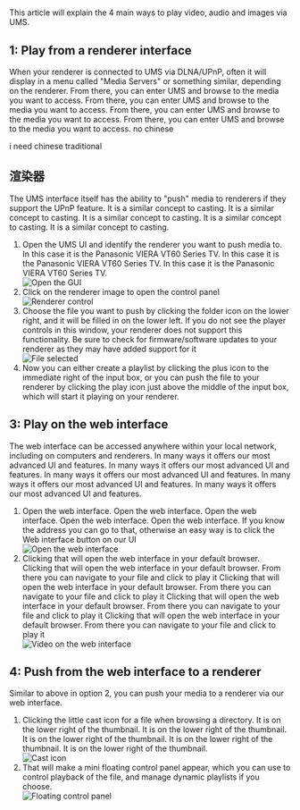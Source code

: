 #

This article will explain the 4 main ways to play video, audio and images via UMS.

## 1: Play from a renderer interface

When your renderer is connected to UMS via DLNA/UPnP, often it will display in a menu called "Media Servers" or something similar, depending on the renderer. From there, you can enter UMS and browse to the media you want to access. From there, you can enter UMS and browse to the media you want to access. From there, you can enter UMS and browse to the media you want to access. From there, you can enter UMS and browse to the media you want to access. no chinese

i need chinese traditional

## 渲染器

The UMS interface itself has the ability to "push" media to renderers if they support the UPnP feature. It is a similar concept to casting. It is a similar concept to casting. It is a similar concept to casting. It is a similar concept to casting. It is a similar concept to casting.

1. Open the UMS UI and identify the renderer you want to push media to. In this case it is the Panasonic VIERA VT60 Series TV. In this case it is the Panasonic VIERA VT60 Series TV. In this case it is the Panasonic VIERA VT60 Series TV.  
   ![Open the GUI](@site/docs/guides/img/how-to-play-media-1.png)
2. Click on the renderer image to open the control panel  
   ![Renderer control](@site/docs/guides/img/how-to-play-media-2.png)
3. Choose the file you want to push by clicking the folder icon on the lower right, and it will be filled in on the lower left. If you do not see the player controls in this window, your renderer does not support this functionality. Be sure to check for firmware/software updates to your renderer as they may have added support for it  
   ![File selected](@site/docs/guides/img/how-to-play-media-3.png)
4. Now you can either create a playlist by clicking the plus icon to the immediate right of the input box, or you can push the file to your renderer by clicking the play icon just above the middle of the input box, which will start it playing on your renderer.

## 3: Play on the web interface

The web interface can be accessed anywhere within your local network, including on computers and renderers. In many ways it offers our most advanced UI and features. In many ways it offers our most advanced UI and features. In many ways it offers our most advanced UI and features. In many ways it offers our most advanced UI and features. In many ways it offers our most advanced UI and features.

1. Open the web interface. Open the web interface. Open the web interface. Open the web interface. Open the web interface. If you know the address you can go to that, otherwise an easy way is to click the Web interface button on our UI  
   ![Open the web interface](@site/docs/guides/img/how-to-play-media-4.png)
2. Clicking that will open the web interface in your default browser. Clicking that will open the web interface in your default browser. From there you can navigate to your file and click to play it Clicking that will open the web interface in your default browser. From there you can navigate to your file and click to play it Clicking that will open the web interface in your default browser. From there you can navigate to your file and click to play it Clicking that will open the web interface in your default browser. From there you can navigate to your file and click to play it  
   ![Video on the web interface](@site/docs/guides/img/how-to-play-media-5.png)

## 4: Push from the web interface to a renderer

Similar to above in option 2, you can push your media to a renderer via our web interface.

1. Clicking the little cast icon for a file when browsing a directory. It is on the lower right of the thumbnail. It is on the lower right of the thumbnail. It is on the lower right of the thumbnail. It is on the lower right of the thumbnail. It is on the lower right of the thumbnail.  
   ![Cast icon](@site/docs/guides/img/how-to-play-media-6.png)
2. That will make a mini floating control panel appear, which you can use to control playback of the file, and manage dynamic playlists if you choose.  
   ![Floating control panel](@site/docs/guides/img/how-to-play-media-7.png)
